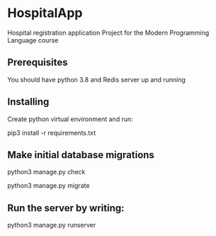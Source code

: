 # HospitalApp
Hospital registration application
Project for the Modern Programming Language course

## Prerequisites

 You should have python 3.8 and Redis server up and running

## Installing

 Create python virtual environment and run:

pip3 install -r requirements.txt

## Make initial database migrations

 python3 manage.py check 

 python3 manage.py migrate 

## Run the server by writing:

 python3 manage.py runserver 

